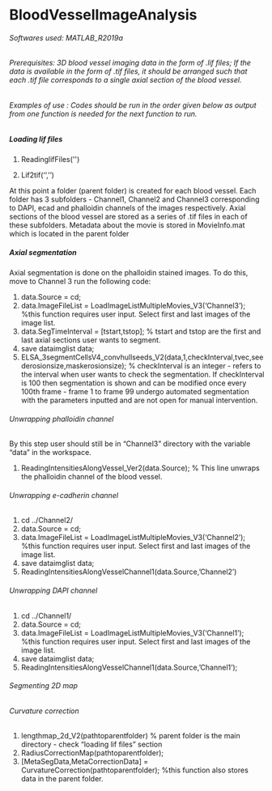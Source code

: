 # BloodVesselImageAnalysis

###### Softwares used: MATLAB_R2019a

###### Prerequisites: 3D blood vessel imaging data in the form of .lif files; If the data is available in the form of .tif files, it should be arranged such that each .tif file corresponds to a single axial section of the blood vessel. 

###### Examples of use : Codes should be run in the order given below as output from one function is needed for the next function to run.

##### Loading lif files

1. ReadinglifFiles('')

1. Lif2tif(‘’,’’) 

At this point a folder (parent folder) is created for each blood vessel. Each folder has 3 subfolders - Channel1, Channel2 and Channel3 corresponding to DAPI, ecad and phalloidin channels of the images respectively. Axial sections of the blood vessel are stored as a series of .tif files in each of these subfolders. 
Metadata about the movie is stored in MovieInfo.mat which is located in the parent folder

##### Axial segmentation

Axial segmentation is done on the phalloidin stained images. To do this, move to Channel 3 run the following code:

1. data.Source = cd;
1. data.ImageFileList = LoadImageListMultipleMovies_V3(‘Channel3’);  %this function requires user input. Select first and last images of the image list.
1. data.SegTimeInterval = [tstart,tstop]; % tstart and tstop are the first and last axial sections user wants to segment.
1. save dataimglist data;
1. ELSA_3segmentCellsV4_convhullseeds_V2(data,1,checkInterval,tvec,seederosionsize,maskerosionsize); % checkInterval is an integer - refers to the interval when user wants to check the segmentation. If checkInterval is 100 then segmentation is shown and can be modified once every 100th frame - frame 1 to frame 99 undergo automated segmentation with the parameters inputted and are not open for manual intervention.

###### Unwrapping phalloidin channel

By this step user should still be in “Channel3” directory with the variable “data” in the workspace.

1. ReadingIntensitiesAlongVessel_Ver2(data.Source); % This line unwraps the phalloidin channel of the blood vessel.

###### Unwrapping e-cadherin channel

1. cd ../Channel2/
1. data.Source = cd;
1. data.ImageFileList = LoadImageListMultipleMovies_V3(‘Channel2’);  %this function requires user input. Select first and last images of the image list.
1. save dataimglist data;
1. ReadingIntensitiesAlongVesselChannel1(data.Source,’Channel2’)

###### Unwrapping DAPI channel

1. cd ../Channel1/
1. data.Source = cd;
1. data.ImageFileList = LoadImageListMultipleMovies_V3(‘Channel1’);  %this function requires user input. Select first and last images of the image list.
1. save dataimglist data;
1. ReadingIntensitiesAlongVesselChannel1(data.Source,’Channel1’);

###### Segmenting 2D map



###### Curvature correction

1. lengthmap_2d_V2(pathtoparentfolder) % parent folder is the main directory - check “loading lif files” section
1. RadiusCorrectionMap(pathtoparentfolder);
1. [MetaSegData,MetaCorrectionData] = CurvatureCorrection(pathtoparentfolder); %this function also stores data in the parent folder. 







